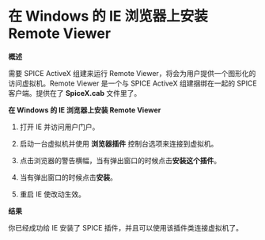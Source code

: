 # 在 Windows 的 IE 浏览器上安装 Remote Viewer

**概述**

需要 SPICE ActiveX 组建来运行 Remote Viewer，将会为用户提供一个图形化的访问虚拟机。Remote Viewer 是一个与 SPICE ActiveX 组建捆绑在一起的 SPICE 客户端。提供在了 **SpiceX.cab** 文件里了。


**在 Windows 的 IE 浏览器上安装 Remote Viewer**

1. 打开 IE 并访问用户门户。

2. 启动一台虚拟机并使用 **浏览器插件** 控制台选项来连接到虚拟机。

3. 点击浏览器的警告横幅，当有弹出窗口的时候点击**安装这个插件**。

4. 当有弹出窗口的时候点击**安装**。

5. 重启 IE 使改动生效。


**结果**

你已经成功给 IE 安装了 SPICE 插件，并且可以使用该插件类连接虚拟机了。

